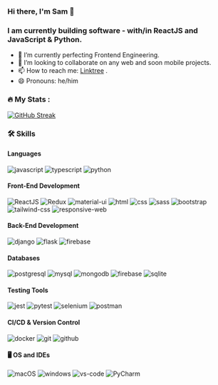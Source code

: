 ### Hi there, I'm Sam 👋 
### I am currently building software - with/in ReactJS and JavaScript & Python.

- 🌱 I’m currently perfecting Frontend Engineering.
- 👯 I’m looking to collaborate on any web and soon mobile projects.
- 📫 How to reach me: [Linktree](https://linktr.ee/SamuelNWanyoike) .
- 😄 Pronouns: he/him


### :fire: My Stats : 
[![GitHub Streak](http://github-readme-streak-stats.herokuapp.com?user=SamuelNw&theme=tokyonight&background=000000)](https://git.io/streak-stats)

### 🛠️ Skills

#### Languages

![javascript](https://img.shields.io/badge/JavaScript-323330?style=for-the-badge&logo=javascript&logoColor=F7DF1E)
![typescript](https://img.shields.io/badge/TypeScript-3178C6?style=for-the-badge&logo=typescript&logoColor=white)
![python](https://img.shields.io/badge/Python-3776AB?style=for-the-badge&logo=python&logoColor=white)


#### Front-End Development

![ReactJS](https://img.shields.io/badge/React-20232A?style=for-the-badge&logo=react&logoColor=61DAFB)
![Redux](https://img.shields.io/badge/Redux-593D88?style=for-the-badge&logo=redux&logoColor=white)
![material-ui](https://img.shields.io/badge/Material_UI-0081CB?style=for-the-badge&logo=mui&logoColor=white)
![html](https://img.shields.io/badge/HTML5-E34F26?style=for-the-badge&logo=html5&logoColor=white)
![css](https://img.shields.io/badge/CSS3-1572B6?style=for-the-badge&logo=css3&logoColor=white)
![sass](https://img.shields.io/badge/SASS-CC6699?style=for-the-badge&logo=sass&logoColor=white)
![bootstrap](https://img.shields.io/badge/Bootstrap-563D7C?style=for-the-badge&logo=bootstrap&logoColor=white)
![tailwind-css](https://img.shields.io/badge/tailwind_css-06B6D4?style=for-the-badge&logo=tailwind-css&logoColor=white)
![responsive-web](https://img.shields.io/badge/Responsive_Web_Design-FF5722?style=for-the-badge&logo=html5&logoColor=white)

#### Back-End Development

![django](https://img.shields.io/badge/Django-092E20?style=for-the-badge&logo=django&logoColor=white)
![flask](https://img.shields.io/badge/Flask-000000?style=for-the-badge&logo=flask&logoColor=white)
![firebase](https://img.shields.io/badge/Firebase-ffaa00?style=for-the-badge&logo=Firebase&logoColor=white)

#### Databases

![postgresql](https://img.shields.io/badge/PostgreSQL-316192?style=for-the-badge&logo=postgresql&logoColor=white)
![mysql](https://img.shields.io/badge/MySQL-4479A1?style=for-the-badge&logo=mysql&logoColor=white)
![mongodb](https://img.shields.io/badge/MongoDB-47A248?style=for-the-badge&logo=mongodb&logoColor=white)
![firebase](https://img.shields.io/badge/Firebase-ffaa00?style=for-the-badge&logo=Firebase&logoColor=white)
![sqlite](https://img.shields.io/badge/SQLite-003B57?style=for-the-badge&logo=sqlite&logoColor=white)

#### Testing Tools

![jest](https://img.shields.io/badge/Jest-C21325?style=for-the-badge&logo=jest&logoColor=white)
![pytest](https://img.shields.io/badge/Pytest-3776AB?style=for-the-badge&logo=python&logoColor=white)
![selenium](https://img.shields.io/badge/Selenium-43B02A?style=for-the-badge&logo=selenium&logoColor=white)
![postman](https://img.shields.io/badge/Postman-FF6C37?style=for-the-badge&logo=postman&logoColor=white)

#### CI/CD & Version Control

![docker](https://img.shields.io/badge/Docker-2496ED?style=for-the-badge&logo=docker&logoColor=white)
![git](https://img.shields.io/badge/Git-F05032?style=for-the-badge&logo=git&logoColor=white)
![github](https://img.shields.io/badge/GitHub-181717?style=for-the-badge&logo=github&logoColor=white)

#### 🖥️ OS and IDEs

![macOS](https://img.shields.io/badge/macOS-000000?style=for-the-badge&logo=apple&logoColor=white)
![windows](https://img.shields.io/badge/Windows_10-0078D6?style=for-the-badge&logo=windows&logoColor=white)
![vs-code](https://img.shields.io/badge/VS_Code-007ACC?style=for-the-badge&logo=Visual-Studio-Code&logoColor=white)
![PyCharm](https://img.shields.io/badge/PyCharm-007ACC?style=for-the-badge&logo=Visual-Studio-Code&logoColor=white)
